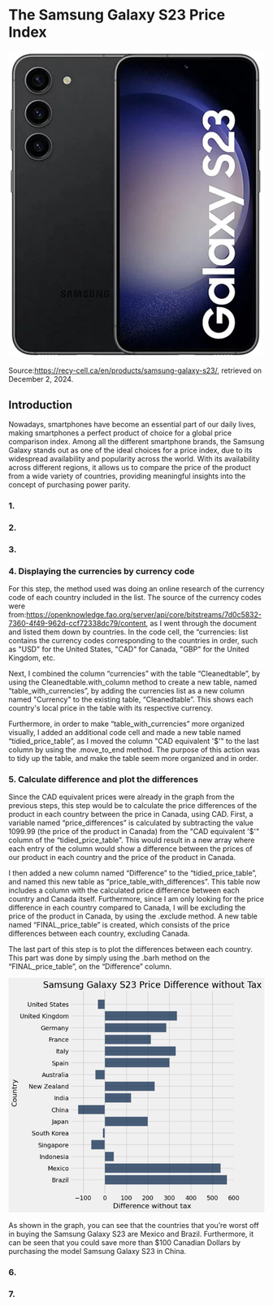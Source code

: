 # The Samsung Galaxy S23 Price Index

![Samsung](Samsung-Galaxy-S23.png.webp "Samsung")

Source:https://recy-cell.ca/en/products/samsung-galaxy-s23/, retrieved on December 2, 2024.

## Introduction

Nowadays, smartphones have become an essential part of our daily lives, making smartphones a perfect product of choice for a global price comparison index. Among all the different smartphone brands, the Samsung Galaxy stands out as one of the ideal choices for a price index, due to its widespread availability and popularity across the world. With its availability across different regions, it allows us to compare the price of the product from a wide variety of countries, providing meaningful insights into the concept of purchasing power parity.

### 1.

### 2.

### 3.

### 4. Displaying the currencies by currency code

For this step, the method used was doing an online research of the currency code of each country included in the list. The source of the currency codes were from:https://openknowledge.fao.org/server/api/core/bitstreams/7d0c5832-7360-4f49-962d-ccf72338dc79/content, as I went through the document and listed them down by countries. In the code cell, the “currencies: list contains the currency codes corresponding to the countries in order, such as "USD" for the United States, "CAD" for Canada, "GBP" for the United Kingdom, etc. 

Next, I combined the column “currencies” with the table “Cleanedtable”, by using the Cleanedtable.with_column method to create a new table, named “table_with_currencies”, by adding the currencies list as a new column named "Currency" to the existing table, “Cleanedtable”. This shows each country's local price in the table with its respective currency.

Furthermore, in order to make “table_with_currencies” more organized visually, I added an additional code cell and made a new table named “tidied_price_table”, as I moved the column "CAD equivalent '$'" to the last column by using the .move_to_end method. The purpose of this action was to tidy up the table, and make the table seem more organized and in order.

### 5. Calculate difference and plot the differences

Since the CAD equivalent prices were already in the graph from the previous steps, this step would be to calculate the price differences of the product in each country between the price in Canada, using CAD. First, a variable named “price_differences” is calculated by subtracting the value 1099.99 (the price of the product in Canada) from the "CAD equivalent '$'" column of the “tidied_price_table”. This would result in a new array where each entry of the column would show a difference between the prices of our product in each country and the price of the product in Canada. 

I then added a new column named “Difference” to the “tidied_price_table”, and named this new table as “price_table_with_differences”. This table now includes a column with the calculated price difference between each country and Canada itself. Furthermore, since I am only looking for the price difference in each country compared to Canada, I will be excluding the price of the product in Canada, by using the .exclude method. A new table named “FINAL_price_table” is created, which consists of the price differences between each country, excluding Canada.

The last part of this step is to plot the differences between each country. This part was done by simply using the .barh method on the “FINAL_price_table”, on the “Difference” column.

![PD](price_difference.png "pd")

As shown in the graph, you can see that the countries that you’re worst off in buying the Samsung Galaxy S23 are Mexico and Brazil. Furthermore, it can be seen that you could save more than $100 Canadian Dollars by purchasing the model Samsung Galaxy S23 in China. 

### 6. 

### 7.
